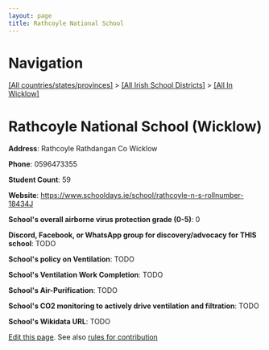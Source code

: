 ```yaml
---
layout: page
title: Rathcoyle National School
---
```

# Navigation

[[All countries/states/provinces]](../../..) > [[All Irish School Districts]](../..) > [[All In Wicklow]](..)

# Rathcoyle National School (Wicklow)

**Address**: Rathcoyle Rathdangan Co Wicklow

**Phone**: 0596473355

**Student Count**: 59

**Website**: <https://www.schooldays.ie/school/rathcoyle-n-s-rollnumber-18434J>

**School's overall airborne virus protection grade (0-5)**: 0

**Discord, Facebook, or WhatsApp group for discovery/advocacy for THIS school**: TODO

**School's policy on Ventilation**: TODO

**School's Ventilation Work Completion**: TODO

**School's Air-Purification**: TODO

**School's CO2 monitoring to actively drive ventilation and filtration**: TODO

**School's Wikidata URL**: TODO


[Edit this page](https://github.com/ventilate-schools/Ireland/edit/main/./Wicklow/Rathcoyle_National_School.md). See also [rules for contribution](../../../contribution-rules/)
